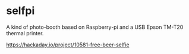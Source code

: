 # selfpi
A kind of photo-booth based on Raspberry-pi and a USB Epson TM-T20 thermal printer.

https://hackaday.io/project/10581-free-beer-selfie

